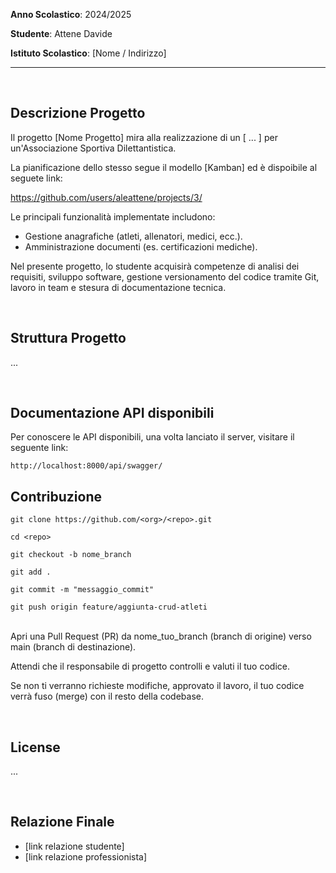 **Anno Scolastico**: 2024/2025

**Studente**: Attene Davide

**Istituto Scolastico**: [Nome / Indirizzo]

<hr>
<br>

## Descrizione Progetto

Il progetto [Nome Progetto] mira alla realizzazione di un [ ... ] per un'Associazione Sportiva Dilettantistica. 

La pianificazione dello stesso segue il modello [Kamban] ed è dispoibile al seguete link:

https://github.com/users/aleattene/projects/3/

Le principali funzionalità implementate includono:

- Gestione anagrafiche (atleti, allenatori, medici, ecc.).
- Amministrazione documenti (es. certificazioni mediche).

Nel presente progetto, lo studente acquisirà competenze di analisi dei requisiti, sviluppo software, 
gestione versionamento del codice tramite Git, lavoro in team e stesura di documentazione tecnica.

<br>

## Struttura Progetto

...

<br>

## Documentazione API disponibili

Per conoscere le API disponibili, una volta lanciato il server, visitare il seguente link:
```
http://localhost:8000/api/swagger/
```


## Contribuzione

```
git clone https://github.com/<org>/<repo>.git
```

```
cd <repo>
```

```
git checkout -b nome_branch
```

```
git add .
```

```
git commit -m "messaggio_commit"
```

```
git push origin feature/aggiunta-crud-atleti
```
<br>
Apri una Pull Request (PR) da nome_tuo_branch (branch di origine) verso main (branch di destinazione).

Attendi che il responsabile di progetto controlli e valuti il tuo codice. 

Se non ti verranno richieste modifiche, approvato il lavoro, il tuo codice verrà fuso (merge) con il resto della codebase.

<br>

## License

...

<br>

## Relazione Finale

- [link relazione studente]
- [link relazione professionista]
